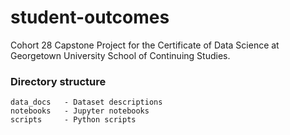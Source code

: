 # student-outcomes
Cohort 28 Capstone Project for the Certificate of Data Science at Georgetown University School of Continuing Studies.

### Directory structure  
```
data_docs   - Dataset descriptions 
notebooks   - Jupyter notebooks
scripts     - Python scripts
```
